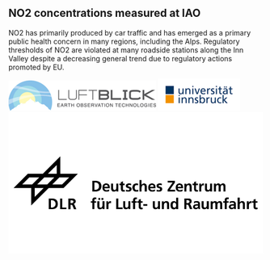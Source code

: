 ## NO2 concentrations measured at IAO

NO2 has primarily produced by car traffic and has emerged as a primary public health concern in many regions, including the Alps.
Regulatory thresholds of NO2 are violated at many roadside stations along the Inn Valley despite a decreasing general trend due to
regulatory actions promoted by EU.

![](https://raw.githubusercontent.com/eurodatacube/eodash-assets/main/collections/gtif-logos/luftblick.png)
![](https://raw.githubusercontent.com/eurodatacube/eodash-assets/main/collections/gtif-logos/uniinnsbruck.png)
![](https://raw.githubusercontent.com/eurodatacube/eodash-assets/main/collections/gtif-logos/dlr.png)
